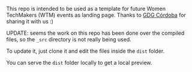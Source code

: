 This repo is intended to be used as a template for future Women TechMakers (WTM) events as landing page. Thanks to [GDG Córdoba]() for sharing it with us :)

UPDATE: seems the work on this repo has been done over the compiled files, so the `_src` directory is not really being used.

To update it, just clone it and edit the files inside the `dist` folder.

You can serve the `dist` folder locally to get a local preview.